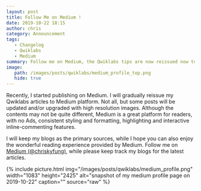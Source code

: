 ```yaml
---
layout: post
title: Follow Me on Medium !
date: 2019-10-22 18:15
author: chris
category: Announcement
tags:
   - Changelog
   - Qwiklabs
   - Medium
summary: Follow me on Medium, the Qwiklabs tips are now reissued now to it!
image:
   path: /images/posts/qwiklabs/medium_profile_top.png
   hide: true
---
```


Recently, I started publishing on Medium. I will gradually reissue my Qwiklabs articles to Medium platform. Not all, but some posts will be updated and/or upgraded with high resolution images. Although the contents may not be quite different, Medium is a great platform for readers, with no Ads, consistent styling and formatting, highlighting and interactive inline-commenting features.

I will keep my blogs as the primary sources, while I hope you can also enjoy the wonderful reading experience provided by Medium. Follow me on [Medium (@chriskyfung)](https://medium.com/@chriskyfung), while please keep track my blogs for the latest articles.

<!--more-->

{% include picture.html img="/images/posts/qwiklabs/medium_profile.png" width="1083" height="2425" alt="snapshot of my medium profile page on 2019-10-22" caption="" source="raw" %}
